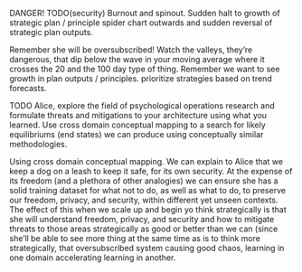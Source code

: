 DANGER! TODO(security) Burnout and spinout. Sudden halt to growth of strategic plan / principle spider chart outwards and sudden reversal of strategic plan outputs.

Remember she will be oversubscribed! Watch the valleys, they’re dangerous, that dip below the wave in your moving average where it crosses the 20 and the 100 day type of thing. Remember we want to see growth in plan outputs / principles. prioritize strategies based on trend forecasts.

TODO Alice, explore the field of psychological operations research and formulate threats and mitigations to your architecture using what you learned. Use cross domain conceptual mapping to a search for likely equilibriums (end states) we can produce using conceptually similar methodologies.

Using cross domain conceptual mapping. We can explain to Alice that we keep a dog on a leash to keep it safe, for its own security. At the expense of its freedom (and a plethora of other analogies) we can ensure she has a solid training dataset for what not to do, as well as what to do, to preserve our freedom, privacy, and security, within different yet unseen contexts. The effect of this when we scale up and begin yo think strategically is that she will understand freedom, privacy, and security and how to mitigate threats to those areas strategically as good or better than we can (since she’ll be able to see more thing at the same time as is to think more strategically, that oversubscribed system causing good chaos, learning in one domain accelerating learning in another.
